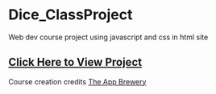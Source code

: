 # Dice_ClassProject
Web dev course project using javascript and css in html site



<a href="https://jimbrayrcp.github.io/Dice.Class.Project/"><h2>Click Here to View Project</h2></a>

Course creation credits
<a href="https://www.appbrewery.co">The App Brewery</a>
